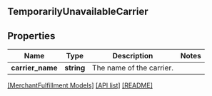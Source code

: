 ## TemporarilyUnavailableCarrier

## Properties

Name | Type | Description | Notes
------------ | ------------- | ------------- | -------------
**carrier_name** | **string** | The name of the carrier. |

[[MerchantFulfillment Models]](../) [[API list]](../../Api) [[README]](../../../README.md)
